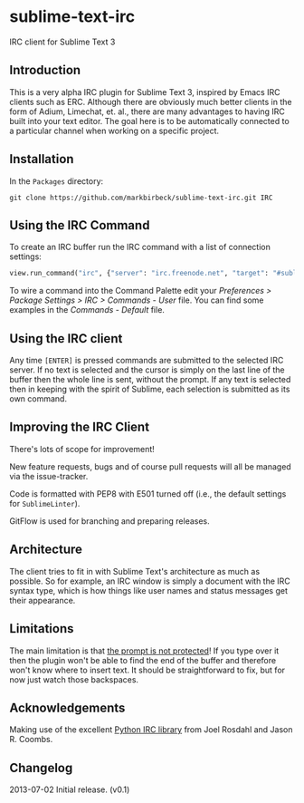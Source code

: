 # sublime-text-irc

IRC client for Sublime Text 3

## Introduction

This is a very alpha IRC plugin for Sublime Text 3, inspired by Emacs IRC clients such as ERC. Although there are obviously much better clients in the form of Adium, Limechat, et. al., there are many advantages to having IRC built into your text editor. The goal here is to be automatically connected to a particular channel when working on a specific project.

## Installation

In the `Packages` directory:

```shell
git clone https://github.com/markbirbeck/sublime-text-irc.git IRC
```

## Using the IRC Command

To create an IRC buffer run the IRC command with a list of connection settings:

```python
view.run_command("irc", {"server": "irc.freenode.net", "target": "#sublimetext"})
```

To wire a command into the Command Palette edit your *Preferences > Package Settings > IRC > Commands - User* file. You can find some examples in the *Commands - Default* file.

## Using the IRC client

Any time `[ENTER]` is pressed commands are submitted to the selected IRC server. If no text is selected and the cursor is simply on the last line of the buffer then the whole line is sent, without the prompt. If any text is selected then in keeping with the spirit of Sublime, each selection is submitted as its own command.

## Improving the IRC Client

There's lots of scope for improvement!

New feature requests, bugs and of course pull requests will all be managed via the issue-tracker.

Code is formatted with PEP8 with E501 turned off (i.e., the default settings for `SublimeLinter`).

GitFlow is used for branching and preparing releases.

## Architecture

The client tries to fit in with Sublime Text's architecture as much as possible. So for example, an IRC window is simply a document with the IRC syntax type, which is how things like user names and status messages get their appearance.

## Limitations

The main limitation is that [the prompt is not protected](https://github.com/markbirbeck/sublime-text-irc/issues/7)! If you type over it then the plugin won't be able to find the end of the buffer and therefore won't know where to insert text. It should be straightforward to fix, but for now just watch those backspaces.

## Acknowledgements

Making use of the excellent [Python IRC library](https://pypi.python.org/pypi/irc/) from Joel Rosdahl and Jason R. Coombs.

## Changelog

2013-07-02 Initial release. (v0.1)
